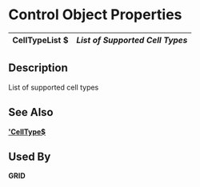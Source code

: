 # Control Object Properties

**CellTypeList $** |  **_List of Supported Cell Types_**  
---|---  
  
## Description

List of supported cell types

## See Also

**['CellType$](celltype_.md)**

## Used By

**GRID**
